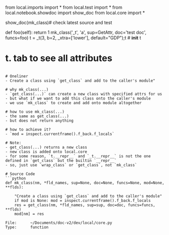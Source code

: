 
from local.imports import *
from local.test import *
from local.notebook.showdoc import show_doc
from local.core import *

show_doc(mk_class)# check latest source and test

def foo(self): return 1
mk_class('_t', 'a', sup=GetAttr, doc='test doc', funcs=foo)
t = _t(3, b=2, _xtra=['lower'], default="GDP");t # __init__ 
t
# t. tab to see all attributes
```

# Oneliner
- Create a class using `get_class` and add to the caller's module"

# why mk_class(...)
- `get_class(...)` can create a new class with specified attrs for us
- but what if we want to add this class onto the caller's module
- we use `mk_class` to create and add onto module altogether

# how to use mk_class(...)
- the same as get_class(...)
- but does not return anything

# how to achieve it?
- `mod = inspect.currentframe().f_back.f_locals`

# Note:
- get_class(...) returns a new class
- new class is added onto local.core
- for some reason, `t.__repr__` and `_t.__repr__` is not the one defined in `get_class` but the builtin `__repr__`
- so, just use `wrap_class` or `get_class`, not `mk_class`

# Source Code
```python
def mk_class(nm, *fld_names, sup=None, doc=None, funcs=None, mod=None, **flds):
    
    "Create a class using `get_class` and add to the caller's module"
    if mod is None: mod = inspect.currentframe().f_back.f_locals
    res = get_class(nm, *fld_names, sup=sup, doc=doc, funcs=funcs, **flds)
    mod[nm] = res
    
File:      ~/Documents/doc-v2/dev/local/core.py
Type:      function
```

